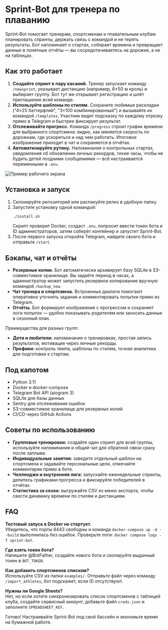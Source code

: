 # Sprint-Bot для тренера по плаванию

Sprint-Bot помогает тренерам, спортсменам и плавательным клубам планировать спринты, держать связь с командой и не терять результаты. Бот напоминает о стартах, собирает времена и превращает данные в понятные отчёты — вы сосредотачиваетесь на дорожке, а не на таблицах.

## Как это работает

1. **Создайте спринт в пару касаний.** Тренер запускает команду `/newsprint`, указывает дистанцию (например, 6×50 м кроль) и выбирает группу. Бот тут же открывает регистрацию и шлёт приглашение всей команде.
2. **Используйте шаблоны по стилям.** Сохраните любимые раскладки ("4×25 баттерфляй", "3×100 комбинированный") и вызывайте их командой `/templates`. Участник видит подсказку по каждому отрезку прямо в Telegram и быстрее фиксирует результат.
3. **Отслеживайте прогресс.** Команда `/progress` строит график времени для выбранного спортсмена: видно, как меняется скорость по дорожкам, где ускориться и над чем работать. Итоговое изображение приходит в чат и сохраняется в отчётах.
4. **Автоматизируйте рутину.** Напоминания о контрольных стартах, уведомления об обновлении личных рекордов, тихие часы, чтобы не будить детей поздними сообщениями — всё настраивается переменными в `.env`.

![Пример рабочего экрана](screenshot.png)

## Установка и запуск

1. Склонируйте репозиторий или распакуйте релиз в удобную папку.
2. Запустите установку одной командой:  
   ```bash
   ./install.sh
   ```
   Скрипт проверит Docker, создаст `.env`, попросит ввести токен бота и ID администраторов, затем соберёт контейнер и запустит Sprint-Bot.
3. После первого запуска откройте Telegram, найдите своего бота и отправьте `/start`.

## Бэкапы, чат и отчёты

- **Резервные копии.** Бот автоматически архивирует базу SQLite в S3-совместимое хранилище. Вы задаёте период в часах, а администратор может запустить резервное копирование вручную командой `/backup_now`.
- **Чат тренера и спортсмена.** Встроенные диалоги помогают оперативно уточнять задания и комментировать попытки прямо из Telegram.
- **Отчёты.** Бот формирует изображения с прогрессом и сохраняет логи попыток — удобно показывать родителям или заносить данные в сезонный план.

Преимущества для разных групп:
- **Дети и любители:** напоминания о тренировках, простая запись результатов, мотивация через личные рекорды.
- **Профики:** контроль темпа, шаблоны по стилям, точная аналитика для подготовки к стартам.

## Под капотом

- Python 3.11
- Docker и docker-compose
- Telegram Bot API (aiogram 3)
- SQLite для базы данных
- Sentry для отслеживания ошибок
- S3-совместимое хранилище для резервных копий
- CI/CD через GitHub Actions

## Советы по использованию

- **Групповые тренировки:** создайте один спринт для всей группы, используйте напоминания и общий чат для обратной связи сразу после заплыва.
- **Индивидуальные занятия:** заведите отдельный шаблон на спортсмена и задавайте персональные цели, отмечайте комментарии прямо в боте.
- **Челленджи и внутренняя лига:** запускайте еженедельные спринты, делитесь графиками прогресса и фиксируйте победителей в отчётах.
- **Статистика за сезон:** выгружайте CSV из меню экспорта, чтобы свести динамику времени по стилям и дистанциям.

## FAQ

**Тестовый запуск в Docker не стартует.**  
Убедитесь, что порты 8443 свободны и команда `docker-compose up -d --build` выполнилась без ошибок. Проверьте логи: `docker compose logs -f sprint-bot`.

**Где взять токен бота?**  
Напишите @BotFather, создайте нового бота и скопируйте выданный токен в `BOT_TOKEN`.

**Как добавить спортсменов списком?**  
Используйте CSV из папки `examples/`. Отправьте файл через команду `/import_athletes`, бот подскажет, если ID отсутствуют.

**Нужны ли Google Sheets?**  
Нет, но если хотите синхронизировать список спортсменов с таблицей клуба, создайте сервисный аккаунт, добавьте файл `creds.json` и заполните `SPREADSHEET_KEY`.

Готово! Настраивайте Sprint-Bot под свой бассейн и экономьте время на бумажной работе.
